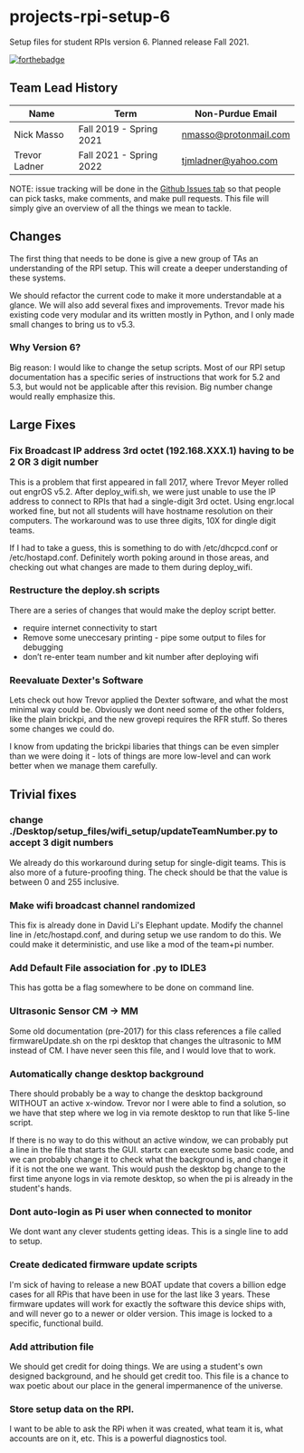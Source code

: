 # projects-rpi-setup-6
Setup files for student RPIs version 6. Planned release Fall 2021.

[![forthebadge](https://forthebadge.com/images/badges/you-didnt-ask-for-this.svg)](https://forthebadge.com)

## Team Lead History

Name | Term | Non-Purdue Email
--- | --- | ---
Nick Masso | Fall 2019 - Spring 2021 | nmasso@protonmail.com
Trevor Ladner | Fall 2021 - Spring 2022 | tjmladner@yahoo.com

NOTE: issue tracking will be done in the [Github Issues tab](https://github.com/engr16x/projects-rpi-setup-6/issues) so that people can pick tasks, make comments, and make pull requests. This file will simply give an overview of all the things we mean to tackle.

## Changes

The first thing that needs to be done is give a new group of TAs an understanding of the RPI setup. This will create a deeper understanding of these systems.

We should refactor the current code to make it more understandable at a glance. We will also add several fixes and improvements. Trevor made his existing code very modular and its written mostly in Python, and I only made small changes to bring us to v5.3. 

### Why Version 6?

Big reason: I would like to change the setup scripts. Most of our RPI setup documentation has a specific series of instructions that work for 5.2 and 5.3, but would not be applicable after this revision. Big number change would really emphasize this.

## Large Fixes

### Fix Broadcast IP address 3rd octet (192.168.XXX.1) having to be 2 OR 3 digit number

This is a problem that first appeared in fall 2017, where Trevor Meyer rolled out engrOS v5.2.
After deploy_wifi.sh, we were just unable to use the IP address to connect to RPIs that had a single-digit
3rd octet. Using engr.local worked fine, but not all students will have hostname resolution
on their computers. The workaround was to use three digits, 10X for dingle digit teams.

If I had to take a guess, this is something to do with /etc/dhcpcd.conf or /etc/hostapd.conf. 
Definitely worth poking around in those areas, and checking out what changes are made to them
during deploy_wifi.

### Restructure the deploy.sh scripts

There are a series of changes that would make the deploy script better.

- require internet connectivity to start
- Remove some uneccesary printing - pipe some output to files for debugging
- don’t re-enter team number and kit number after deploying wifi

### Reevaluate Dexter's Software

Lets check out how Trevor applied the Dexter software, and what the most minimal way could be.
Obviously we dont need some of the other folders, like the plain brickpi, and the new
grovepi requires the RFR stuff. So theres some changes we could do. 

I know from updating the brickpi libaries that things can be even simpler than we were doing it - lots of things are more low-level and can work better when we manage them carefully.

## Trivial fixes

### change ./Desktop/setup_files/wifi_setup/updateTeamNumber.py to accept 3 digit numbers

We already do this workaround during setup for single-digit teams. This is also more of
a future-proofing thing. The check should be that the value is between 0 and 255 inclusive.

### Make wifi broadcast channel randomized

This fix is already done in David Li's Elephant update. Modify the channel line in 
/etc/hostapd.conf, and during setup we use random to do this. We could make it deterministic,
and use like a mod of the team+pi number.

### Add Default File association for .py to IDLE3

This has gotta be a flag somewhere to be done on command line.

### Ultrasonic Sensor CM -> MM

Some old documentation (pre-2017) for this class references a file called firmwareUpdate.sh on the rpi desktop that changes the ultrasonic to MM instead of CM. I have never seen this file, and I would love that to work.

### Automatically change desktop background

There should probably be a way to change the desktop background WITHOUT an active x-window. Trevor nor I were able to find a solution, so we have that step where we log in via remote desktop to run that like 5-line script.

If there is no way to do this without an active window, we can probably put a line in the file that starts the GUI. startx can execute some basic code, and we can probably change it to check what the background is, and change it if it is not the one we want. This would push the desktop bg change to the first time anyone logs in via remote desktop, so when the pi is already in the student's hands.

### Dont auto-login as Pi user when connected to monitor

We dont want any clever students getting ideas. This is a single line to add to setup.

### Create dedicated firmware update scripts

I'm sick of having to release a new BOAT update that covers a billion edge cases for all RPis that have been in use for the last like 3 years. These firmware updates will work for exactly the software this device ships with, and will never go to a newer or older version. This image is locked to a specific, functional build.

### Add attribution file

We should get credit for doing things. We are using a student's own designed background, and he should get credit too. This file is a chance to wax poetic about our place in the general impermanence of the universe.

### Store setup data on the RPI.

I want to be able to ask the RPi when it was created, what team it is, what accounts are on it, etc. This is a powerful diagnostics tool.
